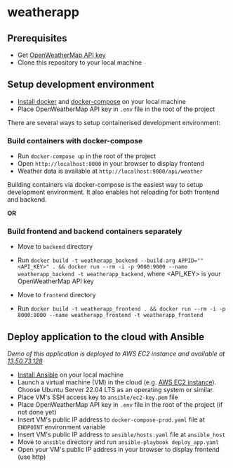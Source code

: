 # weatherapp

## Prerequisites
- Get [OpenWeatherMap API key](https://openweathermap.org/)
- Clone this repository to your local machine

## Setup development environment
- [Install docker](https://docs.docker.com/engine/install/) and [docker-compose](https://docs.docker.com/compose/install/) on your local machine
- Place OpenWeatherMap API key in `.env` file in the root of the project

There are several ways to setup containerised development environment:

### Build containers with docker-compose
- Run `docker-compose up` in the root of the project
- Open `http://localhost:8000` in your browser to display frontend
- Weather data is available at `http://localhost:9000/api/weather`

Building containers via docker-compose is the easiest way to setup development environment. It also enables hot reloading for both frontend and backend.

**OR** 

### Build frontend and backend containers separately
- Move to `backend` directory
- Run `docker build -t weatherapp_backend --build-arg APPID=""<API_KEY>" . && docker run --rm -i -p 9000:9000 --name weatherapp_backend -t weatherapp_backend`, where <API_KEY> is your OpenWeatherMap API key

- Move to `frontend` directory
- Run `docker build -t weatherapp_frontend . && docker run --rm -i -p 8000:8000 --name weatherapp_frontend -t weatherapp_frontend`

## Deploy application to the cloud with Ansible
*Demo  of this application is deployed to AWS EC2 instance and available at [13.50.73.128](http://13.50.73.128)*
- [Install Ansible](https://docs.ansible.com/ansible/latest/installation_guide/intro_installation.html) on your local machine
- Launch a virtual machine (VM) in the cloud (e.g. [AWS EC2 instance](https://aws.amazon.com/ec2/)). Choose Ubuntu Server 22.04 LTS as an operating system or similar.
- Place VM's SSH access key to `ansible/ec2-key.pem` file
- Place OpenWeatherMap API key in `.env` file in the root of the project (if not done yet)
- Insert VM's public IP address to `docker-compose-prod.yaml` file at `ENDPOINT` environment variable
- Insert VM's public IP address to `ansible/hosts.yaml` file at `ansible_host` 
- Move to `ansible` directory and run `ansible-playbook deploy_app.yaml`
- Open your VM's public IP address in your browser to display frontend (use http)